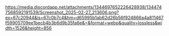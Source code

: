 
https://media.discordapp.net/attachments/1344697652226428938/1344747568592191539/Screenshot_2025-02-27_213606.png?ex=67c20944&is=67c0b7c4&hm=d65995b1ab62d26b56f924866a4a811467f59905709ee1becb4b3b6d9b35fa6e&=&format=webp&quality=lossless&width=1526&height=856
